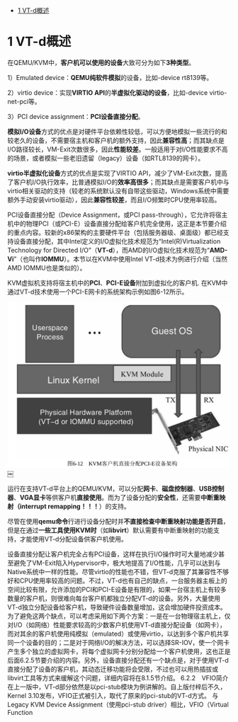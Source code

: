 

<!-- @import "[TOC]" {cmd="toc" depthFrom=1 depthTo=6 orderedList=false} -->

<!-- code_chunk_output -->

* [1 VT\-d概述](#1-vt-d概述)

<!-- /code_chunk_output -->

# 1 VT\-d概述

在QEMU/KVM中，**客户机可以使用的设备**大致可分为如下**3种类型**。

1）Emulated device：**QEMU纯软件模拟**的设备，比如\-device rt8139等。

2）virtio device：实现**VIRTIO API**的**半虚拟化驱动的设备**，比如\-device virtio\-net\-pci等。

3）PCI device assignment：**PCI设备直接分配**。

**模拟I/O设备**方式的优点是对硬件平台依赖性较低，可以方便地模拟一些流行的和较老久的设备，不需要宿主机和客户机的额外支持，因此**兼容性高**；而其缺点是I/O路径较长，VM-Exit次数很多，因此**性能较差**。一般适用于对I/O性能要求不高的场景，或者模拟一些老旧遗留（legacy）设备（如RTL8139的网卡）。

**virtio半虚拟化设备**方式的优点是实现了VIRTIO API，减少了VM\-Exit次数，提高了客户机I/O执行效率，比普通模拟I/O的**效率高很多**；而其缺点是需要客户机中与virtio相关驱动的支持（较老的系统默认没有自带这些驱动，Windows系统中需要额外手动安装virtio驱动），因此**兼容性较差**，而且I/O频繁时CPU使用率较高。

PCI设备直接分配（Device Assignment，或PCI pass\-through），它允许将宿主机中的物理PCI（或PCI\-E）设备直接分配给客户机完全使用，这正是本节要介绍的重点内容。较新的x86架构的主要硬件平台（包括服务器级、桌面级）都已经支持设备直接分配，其中Intel定义的I/O虚拟化技术规范为“Intel(R)Virtualization Technology for Directed I/O”（**VT\-d**），而AMD的I/O虚拟化技术规范为“**AMD\-Vi**”（也叫作**IOMMU**）。本节以在KVM中使用Intel VT\-d技术为例进行介绍（当然AMD IOMMU也是类似的）。

KVM虚拟机支持将宿主机中的**PCI**、**PCI\-E设备**附加到虚拟化的客户机. 在KVM中通过VT\-d技术使用一个PCI\-E网卡的系统架构示例如图6-12所示。

![](./images/2019-05-23-21-44-17.png)￼

运行在支持VT-d平台上的QEMU/KVM，可以分配**网卡**、**磁盘控制器**、**USB控制器**、**VGA显卡**等供客户机**直接使用**。而为了设备分配的**安全性**，还需要**中断重映射（interrupt remapping！！！**）的支持。

尽管在使用**qemu命令**行进行设备分配时并**不直接检查中断重映射功能是否开启**，但是在通过**一些工具使用KVM时**（如**libvirt**）默认需要有中断重映射的功能支持，才能使用VT-d分配设备供客户机使用。

设备直接分配让客户机完全占有PCI设备，这样在执行I/O操作时可大量地减少甚至避免了VM-Exit陷入Hypervisor中，极大地提高了I/O性能，几乎可以达到与Native系统中一样的性能。尽管virtio的性能也不错，但VT-d克服了其兼容性不够好和CPU使用率较高的问题。不过，VT-d也有自己的缺点，一台服务器主板上的空间比较有限，允许添加的PCI和PCI-E设备是有限的，如果一台宿主机上有较多数量的客户机，则很难向每台客户机都独立分配VT-d的设备。另外，大量使用VT-d独立分配设备给客户机，导致硬件设备数量增加，这会增加硬件投资成本。为了避免这两个缺点，可以考虑采用如下两个方案：一是在一台物理宿主机上，仅对I/O（如网络）性能要求较高的少数客户机使用VT-d直接分配设备（如网卡），而对其余的客户机使用纯模拟（emulated）或使用virtio，以达到多个客户机共享同一个设备的目的；二是对于网络I/O的解决方法，可以选择SR-IOV，使一个网卡产生多个独立的虚拟网卡，将每个虚拟网卡分别分配给一个客户机使用，这也正是后面6.2.5节要介绍的内容。另外，设备直接分配还有一个缺点是，对于使用VT-d直接分配了设备的客户机，其动态迁移功能将会受限，不过也可以用热插拔或libvirt工具等方式来缓解这个问题，详细内容将在8.1.5节介绍。
6.2.2　VFIO简介
在上一版中，VT-d部分依然是以pci-stub模块为例讲解的。自上版付梓后不久，Kernel 3.10发布，VFIO正式被引入，取代了原来的pci-stub的VT-d方式。
与Legacy KVM Device Assignment（使用pci-stub driver）相比，VFIO（Virtual Function